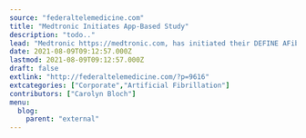 ```yaml
---
source: "federaltelemedicine.com"
title: "Medtronic Initiates App-Based Study"
description: "todo.."
lead: "Medtronic https://medtronic.com, has initiated their DEFINE AFib study which is the companys first app-based research study. The study aims to address unanswered questions about Atrial Fibrillation (AF) and the impact on patient outcomes, quality of life, and healthcare utilization. Patients have been enrolled in the study at the Duke University Medical Center by Jonathan Paul ..."
date: 2021-08-09T09:12:57.000Z
lastmod: 2021-08-09T09:12:57.000Z
draft: false
extlink: "http://federaltelemedicine.com/?p=9616"
extcategories: ["Corporate","Artificial Fibrillation"]
contributors: ["Carolyn Bloch"]
menu:
  blog:
    parent: "external"
---
```

